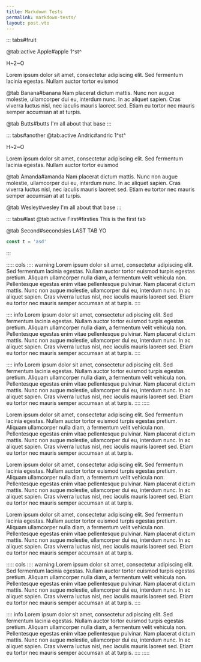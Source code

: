 ```yaml
---
title: Markdown Tests
permalink: markdown-tests/
layout: post.vto
---
```


::: tabs#fruit

@tab:active Apple#apple
1^st^

H~2~O

Lorem ipsum dolor sit amet, consectetur adipiscing elit. Sed fermentum lacinia egestas. Nullam auctor tortor euismod

@tab Banana#banana
Nam placerat dictum mattis. Nunc non augue molestie, ullamcorper dui eu, interdum nunc. In ac aliquet sapien. Cras viverra luctus nisl, nec iaculis mauris laoreet sed. Etiam eu tortor nec mauris semper accumsan at at turpis.

@tab Butts#butts
I'm all about that base
:::

::: tabs#another
@tab:active Andric#andric
1^st^

H~2~O

Lorem ipsum dolor sit amet, consectetur adipiscing elit. Sed fermentum lacinia egestas. Nullam auctor tortor euismod

@tab Amanda#amanda
Nam placerat dictum mattis. Nunc non augue molestie, ullamcorper dui eu, interdum nunc. In ac aliquet sapien. Cras viverra luctus nisl, nec iaculis mauris laoreet sed. Etiam eu tortor nec mauris semper accumsan at at turpis.

@tab Wesley#wesley
I'm all about that base
:::

::: tabs#last
@tab:active First#firsties
This is the first tab

@tab Second#secondsies
LAST TAB YO

```js
const t = 'asd'
```
:::


::::: cols
:::: warning
Lorem ipsum dolor sit amet, consectetur adipiscing elit. Sed fermentum lacinia egestas. Nullam auctor tortor euismod turpis egestas pretium. Aliquam ullamcorper nulla diam, a fermentum velit vehicula non. Pellentesque egestas enim vitae pellentesque pulvinar. Nam placerat dictum mattis. Nunc non augue molestie, ullamcorper dui eu, interdum nunc. In ac aliquet sapien. Cras viverra luctus nisl, nec iaculis mauris laoreet sed. Etiam eu tortor nec mauris semper accumsan at at turpis.
::::

:::: info
Lorem ipsum dolor sit amet, consectetur adipiscing elit. Sed fermentum lacinia egestas. Nullam auctor tortor euismod turpis egestas pretium. Aliquam ullamcorper nulla diam, a fermentum velit vehicula non. Pellentesque egestas enim vitae pellentesque pulvinar. Nam placerat dictum mattis. Nunc non augue molestie, ullamcorper dui eu, interdum nunc. In ac aliquet sapien. Cras viverra luctus nisl, nec iaculis mauris laoreet sed. Etiam eu tortor nec mauris semper accumsan at at turpis.
::::

:::: info
Lorem ipsum dolor sit amet, consectetur adipiscing elit. Sed fermentum lacinia egestas. Nullam auctor tortor euismod turpis egestas pretium. Aliquam ullamcorper nulla diam, a fermentum velit vehicula non. Pellentesque egestas enim vitae pellentesque pulvinar. Nam placerat dictum mattis. Nunc non augue molestie, ullamcorper dui eu, interdum nunc. In ac aliquet sapien. Cras viverra luctus nisl, nec iaculis mauris laoreet sed. Etiam eu tortor nec mauris semper accumsan at at turpis.
::::
:::::

Lorem ipsum dolor sit amet, consectetur adipiscing elit. Sed fermentum lacinia egestas. Nullam auctor tortor euismod turpis egestas pretium. Aliquam ullamcorper nulla diam, a fermentum velit vehicula non. Pellentesque egestas enim vitae pellentesque pulvinar. Nam placerat dictum mattis. Nunc non augue molestie, ullamcorper dui eu, interdum nunc. In ac aliquet sapien. Cras viverra luctus nisl, nec iaculis mauris laoreet sed. Etiam eu tortor nec mauris semper accumsan at at turpis.

Lorem ipsum dolor sit amet, consectetur adipiscing elit. Sed fermentum lacinia egestas. Nullam auctor tortor euismod turpis egestas pretium. Aliquam ullamcorper nulla diam, a fermentum velit vehicula non. Pellentesque egestas enim vitae pellentesque pulvinar. Nam placerat dictum mattis. Nunc non augue molestie, ullamcorper dui eu, interdum nunc. In ac aliquet sapien. Cras viverra luctus nisl, nec iaculis mauris laoreet sed. Etiam eu tortor nec mauris semper accumsan at at turpis.


Lorem ipsum dolor sit amet, consectetur adipiscing elit. Sed fermentum lacinia egestas. Nullam auctor tortor euismod turpis egestas pretium. Aliquam ullamcorper nulla diam, a fermentum velit vehicula non. Pellentesque egestas enim vitae pellentesque pulvinar. Nam placerat dictum mattis. Nunc non augue molestie, ullamcorper dui eu, interdum nunc. In ac aliquet sapien. Cras viverra luctus nisl, nec iaculis mauris laoreet sed. Etiam eu tortor nec mauris semper accumsan at at turpis.

::::: cols
:::: warning
Lorem ipsum dolor sit amet, consectetur adipiscing elit. Sed fermentum lacinia egestas. Nullam auctor tortor euismod turpis egestas pretium. Aliquam ullamcorper nulla diam, a fermentum velit vehicula non. Pellentesque egestas enim vitae pellentesque pulvinar. Nam placerat dictum mattis. Nunc non augue molestie, ullamcorper dui eu, interdum nunc. In ac aliquet sapien. Cras viverra luctus nisl, nec iaculis mauris laoreet sed. Etiam eu tortor nec mauris semper accumsan at at turpis.
::::

:::: info
Lorem ipsum dolor sit amet, consectetur adipiscing elit. Sed fermentum lacinia egestas. Nullam auctor tortor euismod turpis egestas pretium. Aliquam ullamcorper nulla diam, a fermentum velit vehicula non. Pellentesque egestas enim vitae pellentesque pulvinar. Nam placerat dictum mattis. Nunc non augue molestie, ullamcorper dui eu, interdum nunc. In ac aliquet sapien. Cras viverra luctus nisl, nec iaculis mauris laoreet sed. Etiam eu tortor nec mauris semper accumsan at at turpis.
::::
:::::
